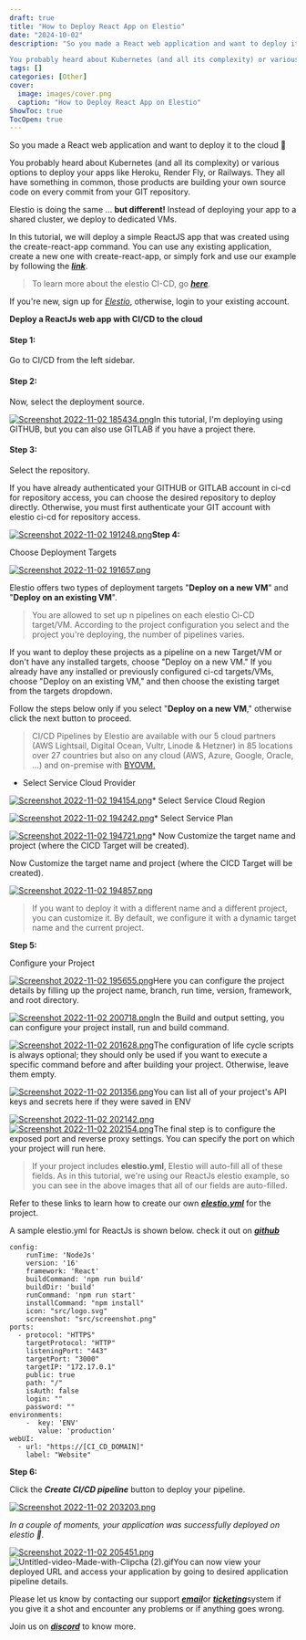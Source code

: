 ```yaml
---
draft: true
title: "How to Deploy React App on Elestio"
date: "2024-10-02"
description: "So you made a React web application and want to deploy it to the cloud 🚀

You probably heard about Kubernetes (and all its complexity) or various options to deploy your apps like Heroku, Render Fly, or Railways. They all have something in common, those products are building your own source"
tags: []
categories: [Other]
cover:
  image: images/cover.png
  caption: "How to Deploy React App on Elestio"
ShowToc: true
TocOpen: true
---
```



So you made a React web application and want to deploy it to the cloud 🚀

You probably heard about Kubernetes (and all its complexity) or various options to deploy your apps like Heroku, Render Fly, or Railways. They all have something in common, those products are building your own source code on every commit from your GIT repository.

Elestio is doing the same ... **but different!** Instead of deploying your app to a shared cluster, we deploy to dedicated VMs.

In this tutorial, we will deploy a simple ReactJS app that was created using the create\-react\-app command. You can use any existing application, create a new one with create\-react\-app, or simply fork and use our example by following the [***link***](https://github.com/elestio-examples/reactjs?ref=blog.elest.io).


> To learn more about the elestio CI\-CD, go [***here***](https://docs.elest.io/books/cicd-pipelines/page/overview?ref=blog.elest.io)*.*

If you're new, sign up for [*Elestio*](https://dash.elest.io/?ref=blog.elest.io), otherwise, login to your existing account.

**Deploy a ReactJs web app with CI/CD to the cloud**

#### Step 1:

Go to CI/CD from the left sidebar.

#### Step 2:

Now, select the deployment source.

[![Screenshot 2022-11-02 185434.png](https://docs.elest.io/uploads/images/gallery/2022-11/scaled-1680-/screenshot-2022-11-02-185434.png)](https://docs.elest.io/uploads/images/gallery/2022-11/screenshot-2022-11-02-185434.png?ref=blog.elest.io)In this tutorial, I'm deploying using GITHUB, but you can also use GITLAB if you have a project there.

#### Step 3:

Select the repository.

If you have already authenticated your GITHUB or GITLAB account in ci\-cd for repository access, you can choose the desired repository to deploy directly. Otherwise, you must first authenticate your GIT account with elestio ci\-cd for repository access.

[![Screenshot 2022-11-02 191248.png](https://docs.elest.io/uploads/images/gallery/2022-11/scaled-1680-/imPscreenshot-2022-11-02-191248.png)](https://docs.elest.io/uploads/images/gallery/2022-11/imPscreenshot-2022-11-02-191248.png?ref=blog.elest.io)**Step 4:**

Choose Deployment Targets

[![Screenshot 2022-11-02 191657.png](https://docs.elest.io/uploads/images/gallery/2022-11/scaled-1680-/screenshot-2022-11-02-191657.png)](https://docs.elest.io/uploads/images/gallery/2022-11/screenshot-2022-11-02-191657.png?ref=blog.elest.io)  


Elestio offers two types of deployment targets "**Deploy on a new VM**" and "**Deploy on an existing VM**".


> You are allowed to set up n pipelines on each elestio Ci\-CD target/VM. According to the project configuration you select and the project you're deploying, the number of pipelines varies.

If you want to deploy these projects as a pipeline on a new Target/VM or don't have any installed targets, choose "Deploy on a new VM." If you already have any installed or previously configured ci\-cd targets/VMs, choose "Deploy on an existing VM," and then choose the existing target from the targets dropdown.

Follow the steps below only if you select "**Deploy on a new VM**," otherwise click the next button to proceed.


> CI/CD Pipelines by Elestio are available with our 5 cloud partners (AWS Lightsail, Digital Ocean, Vultr, Linode \& Hetzner) in 85 locations over 27 countries but also on any cloud (AWS, Azure, Google, Oracle, ...) and on\-premise with [BYOVM.](https://doc.elest.io/books/cloud-providers/page/byovm-bring-your-own-vm?ref=blog.elest.io)

* Select Service Cloud Provider


[![Screenshot 2022-11-02 194154.png](https://docs.elest.io/uploads/images/gallery/2022-11/scaled-1680-/screenshot-2022-11-02-194154.png)](https://docs.elest.io/uploads/images/gallery/2022-11/screenshot-2022-11-02-194154.png?ref=blog.elest.io)* Select Service Cloud Region

[![Screenshot 2022-11-02 194242.png](https://docs.elest.io/uploads/images/gallery/2022-11/scaled-1680-/screenshot-2022-11-02-194242.png)](https://docs.elest.io/uploads/images/gallery/2022-11/screenshot-2022-11-02-194242.png?ref=blog.elest.io)* Select Service Plan


[![Screenshot 2022-11-02 194721.png](https://docs.elest.io/uploads/images/gallery/2022-11/scaled-1680-/screenshot-2022-11-02-194721.png)](https://docs.elest.io/uploads/images/gallery/2022-11/screenshot-2022-11-02-194721.png?ref=blog.elest.io)* Now Customize the target name and project (where the CICD Target will be created).


Now Customize the target name and project (where the CICD Target will be created). 

[![Screenshot 2022-11-02 194857.png](https://docs.elest.io/uploads/images/gallery/2022-11/scaled-1680-/screenshot-2022-11-02-194857.png)](https://docs.elest.io/uploads/images/gallery/2022-11/screenshot-2022-11-02-194857.png?ref=blog.elest.io)
> If you want to deploy it with a different name and a different project, you can customize it. By default, we configure it with a dynamic target name and the current project.

**Step 5:**

Configure your Project

[![Screenshot 2022-11-02 195655.png](https://docs.elest.io/uploads/images/gallery/2022-11/scaled-1680-/screenshot-2022-11-02-195655.png)](https://docs.elest.io/uploads/images/gallery/2022-11/screenshot-2022-11-02-195655.png?ref=blog.elest.io)Here you can configure the project details by filling up the project name, branch, run time, version, framework, and root directory.

[![Screenshot 2022-11-02 200718.png](https://docs.elest.io/uploads/images/gallery/2022-11/scaled-1680-/screenshot-2022-11-02-200718.png)](https://docs.elest.io/uploads/images/gallery/2022-11/screenshot-2022-11-02-200718.png?ref=blog.elest.io)In the Build and output setting, you can configure your project install, run and build command.

[![Screenshot 2022-11-02 201628.png](https://docs.elest.io/uploads/images/gallery/2022-11/scaled-1680-/screenshot-2022-11-02-201628.png)](https://docs.elest.io/uploads/images/gallery/2022-11/screenshot-2022-11-02-201628.png?ref=blog.elest.io)The configuration of life cycle scripts is always optional; they should only be used if you want to execute a specific command before and after building your project. Otherwise, leave them empty.  


[![Screenshot 2022-11-02 201356.png](https://docs.elest.io/uploads/images/gallery/2022-11/scaled-1680-/screenshot-2022-11-02-201356.png)](https://docs.elest.io/uploads/images/gallery/2022-11/screenshot-2022-11-02-201356.png?ref=blog.elest.io)You can list all of your project's API keys and secrets here if they were saved in ENV

[![Screenshot 2022-11-02 202142.png](https://docs.elest.io/uploads/images/gallery/2022-11/scaled-1680-/screenshot-2022-11-02-202142.png)](https://docs.elest.io/uploads/images/gallery/2022-11/screenshot-2022-11-02-202142.png?ref=blog.elest.io)[![Screenshot 2022-11-02 202154.png](https://docs.elest.io/uploads/images/gallery/2022-11/scaled-1680-/screenshot-2022-11-02-202154.png)](https://docs.elest.io/uploads/images/gallery/2022-11/screenshot-2022-11-02-202154.png?ref=blog.elest.io)The final step is to configure the exposed port and reverse proxy settings. You can specify the port on which your project will run here.


> If your project includes **elestio.yml**, Elestio will auto\-fill all of these fields. As in this tutorial, we're using our ReactJs elestio example, so you can see in the above images that all of our fields are auto\-filled.

Refer to these links to learn how to create our own [***elestio.yml***](https://docs.elest.io/books/cicd-pipelines/page/create-your-own-template-elestioyml?ref=blog.elest.io) for the project.

A sample elestio.yml for ReactJs is shown below. check it out on [***github***](https://github.com/elestio-examples/reactjs/blob/master/elestio.yml?ref=blog.elest.io)




```
config:
    runTime: 'NodeJs'
    version: '16'
    framework: 'React'
    buildCommand: 'npm run build'
    buildDir: 'build'
    runCommand: 'npm run start'
    installCommand: "npm install"
    icon: "src/logo.svg"
    screenshot: "src/screenshot.png"
ports:
  - protocol: "HTTPS"
    targetProtocol: "HTTP"
    listeningPort: "443"
    targetPort: "3000"
    targetIP: "172.17.0.1"
    public: true
    path: "/"
    isAuth: false
    login: ""
    password: ""
environments:
    -  key: 'ENV'
       value: 'production'
webUI:
  - url: "https://[CI_CD_DOMAIN]"
    label: "Website"       
```

  




**Step 6:**

Click the ***Create CI/CD pipeline*** button to deploy your pipeline.

[![Screenshot 2022-11-02 203203.png](https://docs.elest.io/uploads/images/gallery/2022-11/scaled-1680-/screenshot-2022-11-02-203203.png)](https://docs.elest.io/uploads/images/gallery/2022-11/screenshot-2022-11-02-203203.png?ref=blog.elest.io)  


*In a couple of moments, your application was successfully deployed on elestio 🚀.*

  


[![Screenshot 2022-11-02 205451.png](https://docs.elest.io/uploads/images/gallery/2022-11/scaled-1680-/screenshot-2022-11-02-205451.png)](https://docs.elest.io/uploads/images/gallery/2022-11/screenshot-2022-11-02-205451.png?ref=blog.elest.io)![Untitled-video-Made-with-Clipcha (2).gif](https://docs.elest.io/uploads/images/gallery/2022-11/untitled-video-made-with-clipcha-2.gif)You can now view your deployed URL and access your application by going to desired application pipeline details.

Please let us know by contacting our support [***email***](mailto:support@elest.io)or [***ticketing***](https://dash.elest.io/support/creation?ref=blog.elest.io)system if you give it a shot and encounter any problems or if anything goes wrong.

Join us on [***discord***](https://discord.gg/4T4JGaMYrD?ref=blog.elest.io) to know more.



